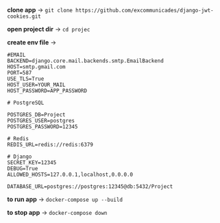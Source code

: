 **clone app** -> ```git clone https://github.com/excommunicades/django-jwt-cookies.git```

**open project dir** -> ```cd projec```

**create env file** -> 

```
#EMAIL
BACKEND=django.core.mail.backends.smtp.EmailBackend
HOST=smtp.gmail.com
PORT=587
USE_TLS=True
HOST_USER=YOUR_MAIL
HOST_PASSWORD=APP_PASSWORD

# PostgreSQL

POSTGRES_DB=Project
POSTGRES_USER=postgres
POSTGRES_PASSWORD=12345

# Redis
REDIS_URL=redis://redis:6379

# Django
SECRET_KEY=12345
DEBUG=True
ALLOWED_HOSTS=127.0.0.1,localhost,0.0.0.0

DATABASE_URL=postgres://postgres:12345@db:5432/Project
```

**to run app** -> ```docker-compose up --build```

**to stop app** -> ```docker-compose down```